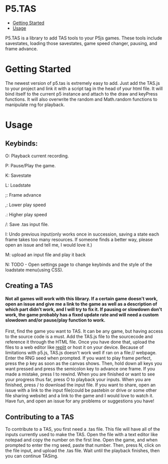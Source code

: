 # P5.TAS

* [Getting Started](#Getting-Started)
* [Usage](#Usage)

P5.TAS is a library to add TAS tools to your P5js games. These tools include savestates, loading those savestates, game speed changer, pausing, and frame advance.

# Getting Started

The newest version of p5.tas is extremely easy to add. Just add the TAS.js to your project and link it with a script tag in the head of your html file. It will bind itself to the current p5 instance and attach to the draw and keyPress functions. It will also overwrite the random and Math.random functions to manipulate rng for playback.

# Usage

## Keybinds:

O: Playback current recording.

P: Pause/Play the game.

K: Savestate

L: Loadstate

;: Frame advance

,: Lower play speed

.: Higher play speed

/: Save .tas input file.

I: Undo previous input(only works once in succession, saving a state each frame takes too many resources. If someone finds a better way, please open an issue and tell me, I would love it.)

M: upload an input file and play it back

N: TODO - Open settings page to change keybinds and the style of the loadstate menu(using CSS).

## Creating a TAS

#### Not all games will work with this library. If a certain game doesn't work, open an issue and give me a link to the game as well as a description of which part didn't work, and I will try to fix it. If pausing or slowdown don't work, the game probably has a fixed update rate and will need a custom slowdown and/or pause/play function to work.

First, find the game you want to TAS. It can be any game, but having access to the source code is a must. Add the TAS.js file to the sourcecode and reference it through the HTML file. Once you have done that, upload the files to a web editor like [replit](https://replit.com) or host it on your device. Because of limitations with p5.js, TAS.js doesn't work well if ran on a file:// webpage. Enter the RNG seed when prompted. If you want to play frame perfect, press the p key as soon as the canvas shows. Then, hold down all keys you want pressed and press the semicolon key to advance one frame. If you made a mistake, press I to rewind. When you are finished or want to see your progress thus far, press O to playback your inputs. When you are finished, press / to download the input file. If you want to share, open an issue with a link to the input file(could be pastebin or drive or some other file sharing website) and a link to the game and I would love to watch it. Have fun, and open an issue for any problems or suggestions you have!

## Contributing to a TAS

To contribute to a TAS, you first need a .tas file. This file will have all of the inputs currently used to make the TAS. Open the file with a text editor like notepad and copy the number on the first line. Open the game, and when prompted to enter the rng seed, paste that number. Then, press N, click on the file input, and upload the .tas file. Wait until the playback finishes, then you can continue TASing.